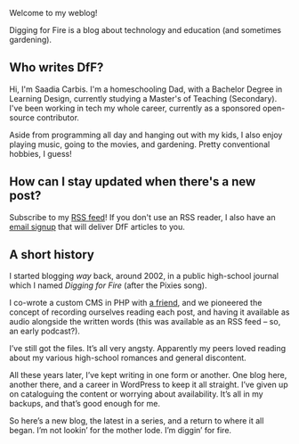 Welcome to my weblog!

Digging for Fire is a blog about technology and education (and sometimes gardening).

## Who writes DfF?

Hi, I'm Saadia Carbis. I'm a homeschooling Dad, with a Bachelor Degree in Learning Design, currently studying a Master's of Teaching (Secondary). I've been working in tech my whole career, currently as a sponsored open-source contributor.

Aside from programming all day and hanging out with my kids, I also enjoy playing music, going to the movies, and gardening. Pretty conventional hobbies, I guess!

## How can I stay updated when there's a new post?

Subscribe to my [RSS feed](http://localhost:1313/posts/index.xml)! If you don't use an RSS reader, I also have an [email signup](https://9d4e1714.sibforms.com/serve/MUIFAN-sqKSbQoPIp99-H1A9ZPPVCl_qzd_rbFZ7KLNJkRx6eQyORqeOQBq6JDqOgQXiSw3t50fZBZN5CPYqNda1k2d2Yr5xvLx67T_GfZuu5HrUvbmXrvVEYjem0CQ3ZK-2OK1jgoTsjZ18UyyyvuacxJ1r8xuPlDDk-zNVwlLd1CCIuEdKMU3USDXUBuY62ABhDsK1VRghCnBn) that will deliver DfF articles to you.

## A short history
I started blogging _way_ back, around 2002, in a public high-school journal which I named _Digging for Fire_ (after the Pixies song).

I co-wrote a custom CMS in PHP with [a friend](https://motekye.livejournal.com), and we pioneered the concept of recording ourselves reading each post, and having it available as audio alongside the written words (this was available as an RSS feed – so, an early podcast?).

I’ve still got the files. It’s all very angsty. Apparently my peers loved reading about my various high-school romances and general discontent.

All these years later, I’ve kept writing in one form or another. One blog here, another there, and a career in WordPress to keep it all straight. I’ve given up on cataloguing the content or worrying about availability. It’s all in my backups, and that’s good enough for me.

So here’s a new blog, the latest in a series, and a return to where it all began. I’m not lookin’ for the mother lode. I’m diggin’ for fire.